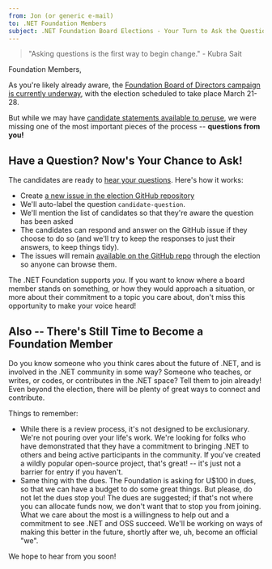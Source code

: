 ```yaml
---
from: Jon (or generic e-mail)
to: .NET Foundation Members
subject: .NET Foundation Board Elections - Your Turn to Ask the Questions!
---
```


> "Asking questions is the first way to begin change." - Kubra Sait

Foundation Members,

As you're likely already aware, the [Foundation Board of Directors campaign is currently underway](https://election.dotnetfoundation.org), with the election scheduled to take place March 21-28.  

But while we may have [candidate statements available to peruse](https://election.dotnetfoundation.org/candidates), we were missing one of the most important pieces of the process -- **questions from you!**

## Have a Question? Now's Your Chance to Ask!

The candidates are ready to [hear your questions](https://election.dotnetfoundation.org/questions). Here's how it works:

* Create [a new issue in the election GitHub repository](https://github.com/dotnet-foundation/election/issues/new?labels=candidate-question&template=electionquestion.md)
* We'll auto-label the question `candidate-question`.
* We'll mention the list of candidates so that they're aware the question has been asked
* The candidates can respond and answer on the GitHub issue if they choose to do so (and we'll try to keep the responses to just their answers, to keep things tidy).
* The issues will remain [available on the GitHub repo](https://github.com/dotnet-foundation/election/labels/candidate-question) through the election so anyone can browse them.

The .NET Foundation supports *_you_*. If you want to know where a board member stands on something, or how they would approach a situation, or more about their commitment to a topic you care about, don't miss this opportunity to make your voice heard!

## Also -- There's Still Time to Become a Foundation Member

Do you know someone who you think cares about the future of .NET, and is involved in the .NET community in some way? Someone who teaches, or writes, or codes, or contributes in the .NET space? Tell them to join already! Even beyond the election, there will be plenty of great ways to connect and contribute.

Things to remember:

* While there is a review process, it's not designed to be exclusionary. We're not pouring over your life's work. We're looking for folks who have demonstrated that they have a commitment to bringing .NET to others and being active participants in the community. If you've created a wildly popular open-source project, that's great! -- it's just not a barrier for entry if you haven't.
* Same thing with the dues. The Foundation is asking for U$100 in dues, so that we can have a budget to do some great things. But please, do not let the dues stop you! The dues are suggested; if that's not where you can allocate funds now, we don't want that to stop you from joining. What we care about the most is a willingness to help out and a commitment to see .NET and OSS succeed. We'll be working on ways of making this better in the future, shortly after we, uh, become an official "we".

We hope to hear from you soon!

